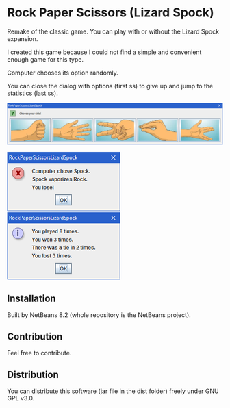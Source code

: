 # Rock Paper Scissors (Lizard Spock)

Remake of the classic game. You can play with or without the Lizard Spock expansion.

I created this game because I could not find a simple and convenient enough game for this type.

Computer chooses its option randomly.

You can close the dialog with options (first ss) to give up and jump to the statistics (last ss).

![options](screenshots/options.bmp)

![result](screenshots/result.bmp) ![statistics](screenshots/statistics.bmp)

## Installation

Built by NetBeans 8.2 (whole repository is the NetBeans project).

## Contribution

Feel free to contribute.

## Distribution

You can distribute this software (jar file in the dist folder) freely under GNU GPL v3.0.